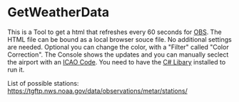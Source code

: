 # GetWeatherData
This is a Tool to get a html that refreshes every 60 seconds for [OBS](https://obsproject.com/). The HTML file can be bound as a local browser souce file. No additional settings are needed. Optional you can change the color, with a "Filter" called "Color Correction".
The Console shows the updates and you can manually seclect the airport with an [ICAO Code](https://en.wikipedia.org/wiki/ICAO_airport_code).
You need to have the [C# Libary](https://dotnet.microsoft.com/download/dotnet/5.0) installed to run it.

List of possible stations: https://tgftp.nws.noaa.gov/data/observations/metar/stations/



